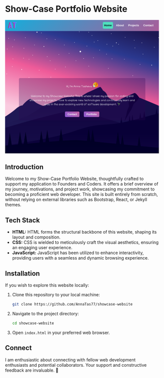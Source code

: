 # Show-Case Portfolio Website

![Website Screenshot](./images/showcase-website.png)

## Introduction

Welcome to my Show-Case Portfolio Website, thoughtfully crafted to support my application to Founders and Coders. It offers a brief overview of my journey, motivations, and project work, showcasing my commitment to becoming a proficient web developer. This site is built entirely from scratch, without relying on external libraries such as Bootstrap, React, or Jekyll themes.

## Tech Stack

-   **HTML:** HTML forms the structural backbone of this website, shaping its layout and composition.
-   **CSS:** CSS is wielded to meticulously craft the visual aesthetics, ensuring an engaging user experience.
-   **JavaScript:** JavaScript has been utilized to enhance interactivity, providing users with a seamless and dynamic browsing experience.

## Installation

If you wish to explore this website locally:

1. Clone this repository to your local machine:

    ```bash
    git clone https://github.com/AnnaTas77/showcase-website
    ```

2. Navigate to the project directory:

    ```bash
    cd showcase-website
    ```

3. Open `index.html` in your preferred web browser.

## Connect

I am enthusiastic about connecting with fellow web development enthusiasts and potential collaborators. Your support and constructive feedback are invaluable. 🚀

